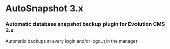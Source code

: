 # AutoSnapshot 3.x
### Automatic database snapshot backup plugin for Evolution CMS 3.x

Automatic backups at every login and/or logout in the manager
